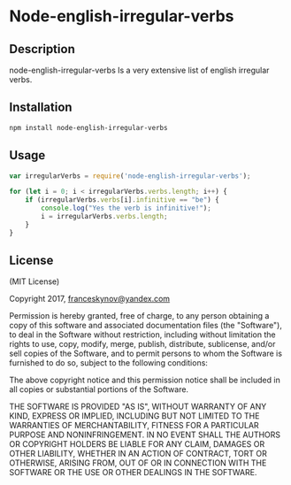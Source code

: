 Node-english-irregular-verbs
=========================

## Description

node-english-irregular-verbs Is a very extensive list of english irregular verbs.

## Installation

```bash
npm install node-english-irregular-verbs
```

## Usage

```js
var irregularVerbs = require('node-english-irregular-verbs');

for (let i = 0; i < irregularVerbs.verbs.length; i++) {
    if (irregularVerbs.verbs[i].infinitive == "be") {
        console.log("Yes the verb is infinitive!");
        i = irregularVerbs.verbs.length;
    }
}
```

## License

(MIT License)

Copyright 2017,  <franceskynov@yandex.com>

Permission is hereby granted, free of charge, to any person obtaining a copy
of this software and associated documentation files (the "Software"), to deal
in the Software without restriction, including without limitation the rights
to use, copy, modify, merge, publish, distribute, sublicense, and/or sell
copies of the Software, and to permit persons to whom the Software is
furnished to do so, subject to the following conditions:

The above copyright notice and this permission notice shall be included in all
copies or substantial portions of the Software.

THE SOFTWARE IS PROVIDED "AS IS", WITHOUT WARRANTY OF ANY KIND, EXPRESS OR
IMPLIED, INCLUDING BUT NOT LIMITED TO THE WARRANTIES OF MERCHANTABILITY,
FITNESS FOR A PARTICULAR PURPOSE AND NONINFRINGEMENT. IN NO EVENT SHALL THE
AUTHORS OR COPYRIGHT HOLDERS BE LIABLE FOR ANY CLAIM, DAMAGES OR OTHER
LIABILITY, WHETHER IN AN ACTION OF CONTRACT, TORT OR OTHERWISE, ARISING FROM,
OUT OF OR IN CONNECTION WITH THE SOFTWARE OR THE USE OR OTHER DEALINGS IN THE
SOFTWARE.